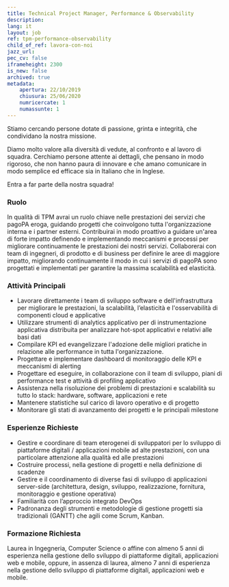 ```yaml
---
title: Technical Project Manager, Performance & Observability
description:
lang: it
layout: job
ref: tpm-performance-observability
child_of_ref: lavora-con-noi
jazz_url: 
pec_cv: false
iframeheight: 2300
is_new: false
archived: true
metadata:
    apertura: 22/10/2019
    chiusura: 25/06/2020
    numricercate: 1
    numassunte: 1
---
```


Stiamo cercando persone dotate di passione, grinta e integrità, che condividano la nostra missione.

Diamo molto valore alla diversità di vedute, al confronto e al lavoro di squadra. Cerchiamo persone attente ai dettagli, che pensano in modo rigoroso, che non hanno paura di innovare e che amano comunicare in modo semplice ed efficace sia in Italiano che in Inglese.

Entra a far parte della nostra squadra!

### Ruolo

In qualità di TPM avrai un ruolo chiave nelle prestazioni dei servizi che pagoPA eroga, guidando progetti che coinvolgono tutta l'organizzazione interna e i partner esterni. Contribuirai in modo proattivo a guidare un'area di forte impatto definendo e implementando meccanismi e processi per migliorare continuamente le prestazioni dei nostri servizi. Collaborerai con team di ingegneri, di prodotto e di business per definire le aree di maggiore impatto, migliorando continuamente il modo in cui i servizi di pagoPA sono progettati e implementati per garantire la massima scalabilità ed elasticità.

### Attività Principali

* Lavorare direttamente i team di sviluppo software e dell'infrastruttura per migliorare le prestazioni, la scalabilità, l’elasticità e l'osservabilità di componenti cloud e applicative
* Utilizzare strumenti di analytics applicativo per di instrumentazione applicativa distribuita per analizzare hot-spot applicativi e relativi alle basi dati
* Compilare KPI ed evangelizzare l'adozione delle migliori pratiche in relazione alle performance in tutta l'organizzazione.
* Progettare e implementare dashboard di monitoraggio delle KPI e meccanismi di alerting
* Progettare ed eseguire, in collaborazione con il team di sviluppo, piani di performance test e attività di profiling applicativo
* Assistenza nella risoluzione dei problemi di prestazioni e scalabilità su tutto lo stack: hardware, software, applicazioni e rete
* Mantenere statistiche sul carico di lavoro operativo e di progetto
* Monitorare gli stati di avanzamento dei progetti e le principali milestone

### Esperienze Richieste

* Gestire e coordinare di team eterogenei di sviluppatori per lo sviluppo di piattaforme digitali / applicazioni mobile ad alte prestazioni, con una particolare attenzione alla qualità ed alle prestazioni
* Costruire processi, nella gestione di progetti e nella definizione di scadenze
* Gestire e il coordinamento di diverse fasi di sviluppo di applicazioni server-side (architettura, design, sviluppo, realizzazione, fornitura, monitoraggio e gestione operativa)
* Familiarità con l’approccio integrato DevOps
* Padronanza degli strumenti e metodologie di gestione progetti sia tradizionali (GANTT) che agili come Scrum, Kanban.

### Formazione Richiesta

Laurea in Ingegneria, Computer Science o affine con almeno 5 anni di esperienza nella gestione dello sviluppo di piattaforme digitali, applicazioni web e mobile, oppure, in assenza di laurea, almeno 7 anni di esperienza nella gestione dello sviluppo di piattaforme digitali, applicazioni web e mobile.
